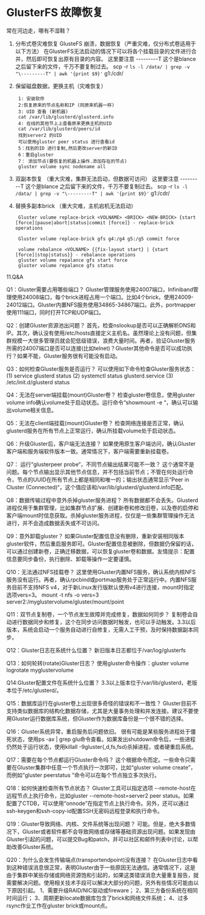 # GlusterFS 故障恢复

常在河边走，哪有不湿鞋？

1. 分布式卷灾难恢复
GlusteFS 崩溃，数据恢复（严重灾难，仅分布式卷适用于以下方法）
在GlusterFS无法启动的情况下可以将各个挂载目录的文件进行合并，然后即可恢复出原有目录的内容。
这里要注意 ---------T   这个是blance 之后留下来的文件，千万不要复制过去。
scp -r `ls -l /data/ | grep -v "\---------T" | awk '{print $9}'`  g1:/cdr/

2. 保留磁盘数据，更换主机（灾难恢复）

        1: 安装软件
        2:恢复原来的节点名称和IP (同原来机器一样)
        3: UID 查看 (新机器)
        cat /var/lib/glusterd/glusterd.info
        4: 在线的其他节上上查看原来更换主机的UID
        cat /var/lib/glusterd/peers/id
        找到server2 的UID
        可以使用gluster peer status 进行查看id
        5：找到的ID 进行复制,然后更改server的新ID
        6：重启gluster
        7： 添加节点(要恢复的机器上操作.添加存在的节点)
        gluster volume sync nodename all

3. 双副本恢复 （重大灾难，集群无法启动，但数据可访问）
这里要注意 ---------T   这个是blance 之后留下来的文件，千万不要复制过去。
scp -r `ls -l /data/ | grep -v "\---------T" | awk '{print $9}'`  g1:/cdr/

4. 替换多副本brick （重大灾难，主机宕机无法启动）

        Gluster volume replace-brick <VOLNAME> <BRICK> <NEW-BRICK> {start [force]|pause|abort|status|commit [force]} - replace-brick operations

        Gluster volume replace-brick gfs g4:/g4 g5:/g5 commit force

        volume rebalance <VOLNAME> {{fix-layout start} | {start [force]|stop|status}} - rebalance operations  
        gluster volume repalance gfs start force
        gluster volume repalance gfs status 


11.Q&A

Q1：Gluster需要占用哪些端口？
Gluster管理服务使用24007端口，Infiniband管理使用24008端口，每个brick进程占用一个端口。比如4个brick，使用24009-24012端口。Gluster内置NFS服务使用34865-34867端口。此外，portmapper使用111端口，同时打开TCP和UDP端口。

Q2：创建Gluster资源池出问题？
首先，检查nslookup是否可以正确解析DNS和IP。其次，确认没有使用/etc/hosts直接定义主机名。虽然理论上没有问题，但集群规模一大很多管理员就会犯低级错误，浪费大量时间。再者，验证Gluster服务所需的24007端口是否可以连接(比如telnet)？Gluster其他命令是否可以成功执行？如果不能，Gluster服务很有可能没有启动。

Q3：如何检查Gluster服务是否运行？
可以使用如下命令检查Gluster服务状态：
(1) service glusterd status
(2) systemctl status glusterd.service
(3) /etc/init.d/glusterd status

Q4：无法在server端挂载(mount)Gluster卷？
检查gluster卷信息，使用gluster volume info确认volume处于启动状态。运行命令“showmount -e <glusternode>“，确认可以输出volume相关信息。

Q5：无法在client端挂载(mount)Gluster卷？
检查网络连接是否正常，确认glusterd服务在所有节点上正常运行，确认所挂载volume处于启动状态。
 
Q6：升级Gluster后，客户端无法连接？
如果使用原生客户端访问，确认Gluster客户端和服务端软件版本一致。通常情况下，客户端需要重新挂载卷。
 
Q7： 运行“glusterpeer probe“，不同节点输出结果可能不一致？
这个通常不是问题。每个节点输出显示其他节点信息，并不包括当前节点；不管在何处运行命令，节点的UUID在所有节点上都是相同和唯一的；输出状态通常显示“Peer in Cluster (Connected)“，这个值应该和/var/lib/glusterd/glusterd.info匹配。
 
Q8：数据传输过程中意外杀掉gluster服务进程？
所有数据都不会丢失。Glusterd进程仅用于集群管理，比如集群节点扩展、创建新卷和修改旧卷，以及卷的启停和客户端mount时信息获取。杀掉gluster服务进程，仅仅是一些集群管理操作无法进行，并不会造成数据丢失或不可访问。
 
Q9：意外卸载gluster？
如果Gluster配置信息没有删除，重新安装相同版本gluster软件，然后重启服务即可。Gluster配置信息被删除，但数据仍保留的话，可以通过创建新卷，正确迁移数据，可以恢复gluster卷和数据。友情提示：配置信息要同步备份，执行删除、卸载等操作一定要谨慎。
 
Q10：无法通过NFS挂载卷？
这里使用Gluster内置NFS服务，确认系统内核NFS服务没有运行。再者，确认rpcbind或portmap服务处于正常运行中。内置NFS服务目前不支持NFS v4，对于新Linux发行版默认使用v4进行连接，mount时指定选项vers=3。
mount -t nfs -o vers=3 server2:/myglustervolume/gluster/mount/point
 
Q11：双节点复制卷，一个节点发生故障并完成修复，数据如何同步？
复制卷会自动进行数据同步和修复，这个在同步访问数据时触发，也可以手动触发。3.3以后版本，系统会启动一个服务自动进行自修复，无需人工干预，及时保持数据副本同步。
 
Q12：Gluster日志在系统什么位置？
新旧版本日志都位于/var/log/glusterfs
 
Q13：如何轮转(rotate)Gluster日志？
使用gluster命令操作：gluster volume logrotate myglustervolume
 
 Q14:Gluster配置文件在系统什么位置？
3.3以上版本位于/var/lib/glusterd，老版本位于/etc/glusterd/。
 
Q15：数据库运行在gluster卷上出现很多奇怪的错误和不一致性？
Gluster目前不支持类似数据库的结构化数据存储，尤其是大量事务处理和并发连接。建议不要使用Gluster运行数据库系统，但Gluster作为数据库备份是一个很不错的选择。
 
Q16：Gluster系统异常，重启服务后问题依旧。
很有可能是某些服务进程处于僵死状态，使用ps -ax | grep glu命令查看。如果发出shutdown命令后，一些进程仍然处于运行状态，使用killall -9gluster{,d,fs,fsd}杀掉进程，或者硬重启系统。
 
Q17：需要在每个节点都运行Gluster命令吗？
这个根据命令而定。一些命令只需要在Gluster集群中任意一个节点执行一次即可，比如“gluster volume create”，而例如“gluster peerstatus ”命令可以在每个节点独立多次执行。

Q18：如何快速检查所有节点状态？
Gluster工具可以指定选项 --remote-host在远程节点上执行命令，比如gluster --remote-host=server2 peer status。如果配置了CTDB，可以使用“onnode”在指定节点上执行命令。另外，还可以通过ssh-keygen和ssh-copy-id配置SSH无密码远程登录和执行命令。

Q19：Gluster导致网络、内核、文件系统等出现问题？
可能。但是，绝大多数情况下，Gluster或者软件都不会导致网络或存储等基础资源出现问题。如果发现由Gluster引起的问题，可以提交Bug和patch，并可以社区和邮件列表中讨论，以帮助改善Gluster系统。

Q20：为什么会发生传输端点(transportendpoint)没有连接？
在Gluster日志中看到这种错误消息很正常，表明Gluster由于一些原因无法通信。通常情况下，这是由于集群中某些存储或网络资源饱和引起的，如果这类错误消息大量重复报告，就需要解决问题。使用相关技术手段可以解决大部分的问题，另外有些情况可能由以下原因引起。
1、需要升级RAID/NIC驱动或fireware；
2、第三方备份系统在相同时间运行；
3、周期更新locate数据库包含了brick和网络文件系统；
4、过多rsync作业工作在gluster brick或mount点。

